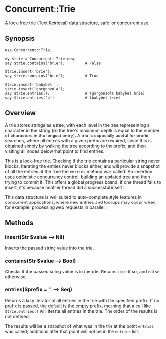 # Concurrent::Trie

A lock-free trie (Text Retrieval) data structure, safe for concurrent use.

## Synopsis

    use Concurrent::Trie;

    my $trie = Concurrent::Trie.new;
    say $trie.contains('brie');         # False

    $trie.insert('brie');
    say $trie.contains('brie');         # True

    $trie.insert('babybel');
    $trie.insert('gorgonzola');
    say $trie.entries();                # (gorgonzola babybel brie)
    say $trie.entries('b');             # (babybel brie)

## Overview

A trie stores strings as a tree, with each level in the tree representing a
character in the string (so the tree's maximum depth is equal to the number
of characters in the longest entry). A trie is especially useful for prefix
searches, where all entries with a given prefix are required, since this is
obtained simply by walking the tree according to the prefix, and then visiting
all nodes below that point to find entries.

This is a lock-free trie. Checking if the trie contains a particular string
never blocks. Iterating the entries never blocks either, and will provide a
snapshot of all the entries at the time the `entries` method was called. An
insertion uses optimistic concurrency control, building an updated tree and
then trying to commit it. This offers a global progress bound: if one thread
fails to insert, it's because another thread did a successful insert.

This data structure is well suited to auto-complete style features in
concurrent applications, where new entries and lookups may occur when, for
example, processing web requests in parallel.

## Methods

### insert(Str $value --> Nil)

Inserts the passed string value into the trie.

### contains(Str $value --> Bool)

Checks if the passed string value is in the trie. Returns `True` if so, and
`False` otherwise.

### entries($prefix = '' --> Seq)

Returns a lazy iterator of all entries in the trie with the specified prefix.
If no prefix is passed, the default is the empty prefix, meaning that a call
like `$trie.entries()` will iterate all entries in the trie. The order of the
results is not defined.

The results will be a snapshot of what was in the trie at the point `entries`
was called; additions after that point will not be in the `entries` list.
